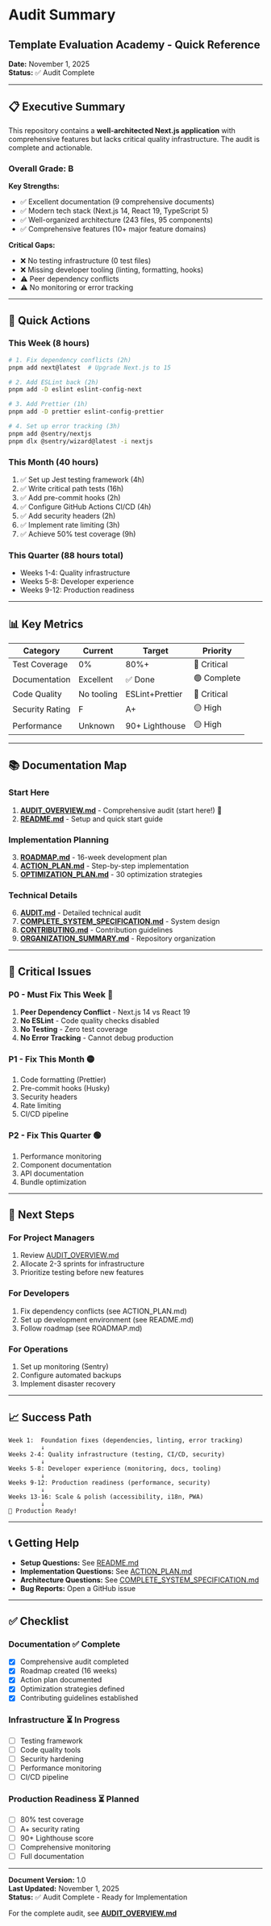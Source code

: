 # Audit Summary
## Template Evaluation Academy - Quick Reference

**Date:** November 1, 2025  
**Status:** ✅ Audit Complete

---

## 📋 Executive Summary

This repository contains a **well-architected Next.js application** with comprehensive features but lacks critical quality infrastructure. The audit is complete and actionable.

### Overall Grade: **B**

**Key Strengths:**
- ✅ Excellent documentation (9 comprehensive documents)
- ✅ Modern tech stack (Next.js 14, React 19, TypeScript 5)
- ✅ Well-organized architecture (243 files, 95 components)
- ✅ Comprehensive features (10+ major feature domains)

**Critical Gaps:**
- ❌ No testing infrastructure (0 test files)
- ❌ Missing developer tooling (linting, formatting, hooks)
- ⚠️ Peer dependency conflicts
- ⚠️ No monitoring or error tracking

---

## 🎯 Quick Actions

### This Week (8 hours)
```bash
# 1. Fix dependency conflicts (2h)
pnpm add next@latest  # Upgrade Next.js to 15

# 2. Add ESLint back (2h)
pnpm add -D eslint eslint-config-next

# 3. Add Prettier (1h)
pnpm add -D prettier eslint-config-prettier

# 4. Set up error tracking (3h)
pnpm add @sentry/nextjs
pnpm dlx @sentry/wizard@latest -i nextjs
```

### This Month (40 hours)
1. ✅ Set up Jest testing framework (4h)
2. ✅ Write critical path tests (16h)
3. ✅ Add pre-commit hooks (2h)
4. ✅ Configure GitHub Actions CI/CD (4h)
5. ✅ Add security headers (2h)
6. ✅ Implement rate limiting (3h)
7. ✅ Achieve 50% test coverage (9h)

### This Quarter (88 hours total)
- Weeks 1-4: Quality infrastructure
- Weeks 5-8: Developer experience
- Weeks 9-12: Production readiness

---

## 📊 Key Metrics

| Category | Current | Target | Priority |
|----------|---------|--------|----------|
| Test Coverage | 0% | 80%+ | 🔴 Critical |
| Documentation | Excellent | ✅ Done | 🟢 Complete |
| Code Quality | No tooling | ESLint+Prettier | 🔴 Critical |
| Security Rating | F | A+ | 🟡 High |
| Performance | Unknown | 90+ Lighthouse | 🟡 High |

---

## 📚 Documentation Map

### Start Here
1. **[AUDIT_OVERVIEW.md](./AUDIT_OVERVIEW.md)** - Comprehensive audit (start here!) 🌟
2. **[README.md](./README.md)** - Setup and quick start guide

### Implementation Planning
3. **[ROADMAP.md](./ROADMAP.md)** - 16-week development plan
4. **[ACTION_PLAN.md](./ACTION_PLAN.md)** - Step-by-step implementation
5. **[OPTIMIZATION_PLAN.md](./OPTIMIZATION_PLAN.md)** - 30 optimization strategies

### Technical Details
6. **[AUDIT.md](./AUDIT.md)** - Detailed technical audit
7. **[COMPLETE_SYSTEM_SPECIFICATION.md](./COMPLETE_SYSTEM_SPECIFICATION.md)** - System design
8. **[CONTRIBUTING.md](./CONTRIBUTING.md)** - Contribution guidelines
9. **[ORGANIZATION_SUMMARY.md](./ORGANIZATION_SUMMARY.md)** - Repository organization

---

## 🎯 Critical Issues

### P0 - Must Fix This Week 🔴
1. **Peer Dependency Conflict** - Next.js 14 vs React 19
2. **No ESLint** - Code quality checks disabled
3. **No Testing** - Zero test coverage
4. **No Error Tracking** - Cannot debug production

### P1 - Fix This Month 🟡
1. Code formatting (Prettier)
2. Pre-commit hooks (Husky)
3. Security headers
4. Rate limiting
5. CI/CD pipeline

### P2 - Fix This Quarter 🟢
1. Performance monitoring
2. Component documentation
3. API documentation
4. Bundle optimization

---

## 🚀 Next Steps

### For Project Managers
1. Review [AUDIT_OVERVIEW.md](./AUDIT_OVERVIEW.md)
2. Allocate 2-3 sprints for infrastructure
3. Prioritize testing before new features

### For Developers
1. Fix dependency conflicts (see ACTION_PLAN.md)
2. Set up development environment (see README.md)
3. Follow roadmap (see ROADMAP.md)

### For Operations
1. Set up monitoring (Sentry)
2. Configure automated backups
3. Implement disaster recovery

---

## 📈 Success Path

```
Week 1:  Foundation fixes (dependencies, linting, error tracking)
         ↓
Weeks 2-4: Quality infrastructure (testing, CI/CD, security)
         ↓
Weeks 5-8: Developer experience (monitoring, docs, tooling)
         ↓
Weeks 9-12: Production readiness (performance, security)
         ↓
Weeks 13-16: Scale & polish (accessibility, i18n, PWA)
         ↓
🎉 Production Ready!
```

---

## 📞 Getting Help

- **Setup Questions:** See [README.md](./README.md)
- **Implementation Questions:** See [ACTION_PLAN.md](./ACTION_PLAN.md)
- **Architecture Questions:** See [COMPLETE_SYSTEM_SPECIFICATION.md](./COMPLETE_SYSTEM_SPECIFICATION.md)
- **Bug Reports:** Open a GitHub issue

---

## ✅ Checklist

### Documentation ✅ Complete
- [x] Comprehensive audit completed
- [x] Roadmap created (16 weeks)
- [x] Action plan documented
- [x] Optimization strategies defined
- [x] Contributing guidelines established

### Infrastructure ⏳ In Progress
- [ ] Testing framework
- [ ] Code quality tools
- [ ] Security hardening
- [ ] Performance monitoring
- [ ] CI/CD pipeline

### Production Readiness ⏳ Planned
- [ ] 80% test coverage
- [ ] A+ security rating
- [ ] 90+ Lighthouse score
- [ ] Comprehensive monitoring
- [ ] Full documentation

---

**Document Version:** 1.0  
**Last Updated:** November 1, 2025  
**Status:** ✅ Audit Complete - Ready for Implementation

For the complete audit, see **[AUDIT_OVERVIEW.md](./AUDIT_OVERVIEW.md)**
